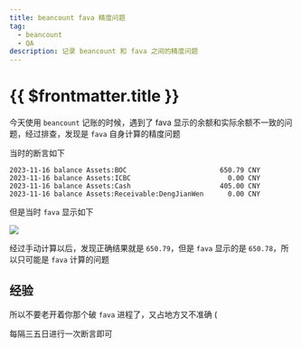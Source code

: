 ```yaml
---
title: beancount fava 精度问题
tag:
  - beancount
  - QA
description: 记录 beancount 和 fava 之间的精度问题
---
```


# {{ $frontmatter.title }}

今天使用 `beancount` 记账的时候，遇到了 fava 显示的余额和实际余额不一致的问题，经过排查，发现是 `fava` 自身计算的精度问题

当时的断言如下

```beancount
2023-11-16 balance Assets:BOC                       650.79 CNY
2023-11-16 balance Assets:ICBC                        0.00 CNY
2023-11-16 balance Assets:Cash                      405.00 CNY
2023-11-16 balance Assets:Receivable:DengJianWen      0.00 CNY
```

但是当时 `fava` 显示如下

<img src='https://raw.githubusercontent.com/shellRaining/img/main/2311/fava.jpg'>

经过手动计算以后，发现正确结果就是 `650.79`，但是 `fava` 显示的是 `650.78`，所以只可能是 `fava` 计算的问题

## 经验

所以不要老开着你那个破 `fava` 进程了，又占地方又不准确 (

每隔三五日进行一次断言即可

